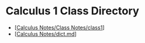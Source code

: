 # Calculus 1 Class Directory
- [[Calculus Notes/Class Notes/class1]]
- [[Calculus Notes/dict.md]]




[//begin]: # "Autogenerated link references for markdown compatibility"
[Calculus Notes/Class Notes/class1]: class1.md "Calculus 1 Lesson 1"
[Calculus Notes/dict.md]: ../dict.md "AD/DC Dictionary"
[//end]: # "Autogenerated link references"
